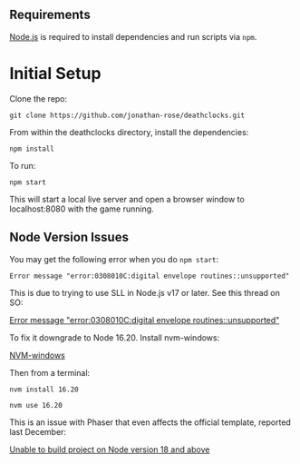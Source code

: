 ## Requirements

[Node.js](https://nodejs.org) is required to install dependencies and run scripts via `npm`.

# Initial Setup

Clone the repo:

`git clone https://github.com/jonathan-rose/deathclocks.git`

From within the deathclocks directory, install the dependencies:

`npm install`

To run:

``npm start``

This will start a local live server and open a browser window to localhost:8080 with the game running.

## Node Version Issues

You may get the following error when you do ``npm start``:

`Error message "error:0308010C:digital envelope routines::unsupported"`

This is due to trying to use SLL in Node.js v17 or later. See this thread on SO:

[Error message "error:0308010C:digital envelope routines::unsupported"](https://stackoverflow.com/questions/69692842/error-message-error0308010cdigital-envelope-routinesunsupported)

To fix it downgrade to Node 16.20. Install nvm-windows:

[NVM-windows](https://github.com/coreybutler/nvm-windows)

Then from a terminal:

``nvm install 16.20``

``nvm use 16.20``

This is an issue with Phaser that even affects the official template, reported last December:

[Unable to build project on Node version 18 and above](https://github.com/photonstorm/phaser3-project-template/issues/100)